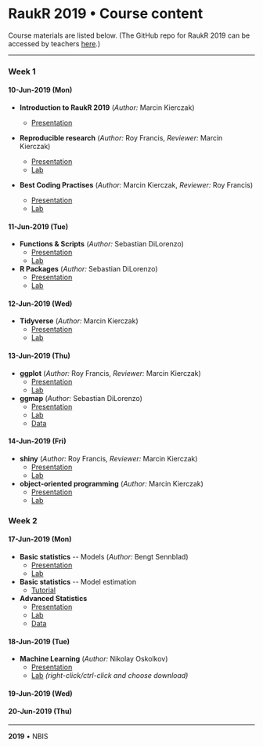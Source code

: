 # RaukR 2019 • Course content

Course materials are listed below. (The GitHub repo for RaukR 2019 can be accessed by teachers [here](https://github.com/NBISweden/RaukR-2019).)

---
### Week 1
#### 10-Jun-2019 (Mon)

* **Introduction to RaukR 2019** (*Author:* Marcin Kierczak)
    + [Presentation](intro_Marcin/intro_Marcin.html)
* **Reproducible research** (*Author:* Roy Francis, *Reviewer:* Marcin Kierczak)
    + [Presentation](rr/presentation/rr_presentation.html)
    + [Lab](rr/lab/rr_lab.html)

* **Best Coding Practises** (*Author:* Marcin Kierczak, *Reviewer:* Roy Francis)
    + [Presentation](best_coding_practises_Marcin/presentation/pres_best_coding_practises.html)
    + [Lab](best_coding_practises_Marcin/lab/BestCodingPractisesLab.html)

#### 11-Jun-2019 (Tue)
* **Functions & Scripts** (*Author:* Sebastian DiLorenzo)
    + [Presentation](functions_and_scripts_Sebastian/presentation/functions_and_scripts_Sebastian.html)
    + [Lab](functions_and_scripts_Sebastian/lab/functions_and_scripts_Sebastian.html)
* **R Packages** (*Author:* Sebastian DiLorenzo)
    + [Presentation](rpackages_Sebastian/presentation/rpackages_Sebastian.html)
    + [Lab](rpackages_Sebastian/lab/rpackages_Sebastian.html)

#### 12-Jun-2019 (Wed)
* **Tidyverse** (*Author:* Marcin Kierczak)
    + [Presentation](tidyverse_Marcin/presentation/tidyverse_presentation.html)
    + [Lab](tidyverse_Marcin/lab/lab.html)

#### 13-Jun-2019 (Thu)

* **ggplot** (*Author:* Roy Francis, *Reviewer:* Marcin Kierczak)
    + [Presentation](ggplot/presentation/ggplot_presentation.html)
    + [Lab](ggplot/lab/ggplot_lab.html)
* **ggmap** (*Author:* Sebastian DiLorenzo)
    + [Presentation](ggmap_Sebastian/presentation/ggmap_Sebastian.html)
    + [Lab](ggmap_Sebastian/lab/ggmap_Sebastian.html)
    + [Data](ggmap_Sebastian/lab/data/pubs.rda)

#### 14-Jun-2019 (Fri)
* **shiny** (*Author:* Roy Francis, *Reviewer:* Marcin Kierczak)
    + [Presentation](shiny/presentation/shiny_presentation.html)
    + [Lab](shiny/lab/shiny_lab.html)
* **object-oriented programming** (*Author:* Marcin Kierczak)
    + [Presentation](oop_Marcin/oop_presentation/oop_presentation.html)
    + [Lab](oop_Marcin/oop_lab/oop_lab.html)
    
### Week 2
#### 17-Jun-2019 (Mon)
* **Basic statistics** -- Models (*Author:* Bengt Sennblad)
    + [Presentation](basic_stats_Bengt/presentation/presentation1.html)
    + [Lab](basic_stats_Bengt/lab/lab1.html)
* **Basic statistics** -- Model estimation
    + [Tutorial](basic_stats_Bengt/lab/lab2.html)
* **Advanced Statistics**
    + [Presentation](GeneralStats/Presentation_GeneralStats/Presentation_GeneralStats.html)
    + [Lab](GeneralStats/Lab_GeneralStats/Lab_GeneralStats.html)
    + [Data](GeneralStats/Lab_GeneralStats/Data/2017-10-13-mnist_train.csv)
    
#### 18-Jun-2019 (Tue)
* **Machine Learning** (*Author:* Nikolay Oskolkov)
    + [Presentation](MachineLearning/Presentation_MachineLearning/Presentation_MachineLearning.html)
    + [Lab](MachineLearning/Lab_MachineLearning/Lab_MachineLearning.html) *(right-click/ctrl-click and choose download)*
    
#### 19-Jun-2019 (Wed)
#### 20-Jun-2019 (Thu)

---

**2019** • NBIS
